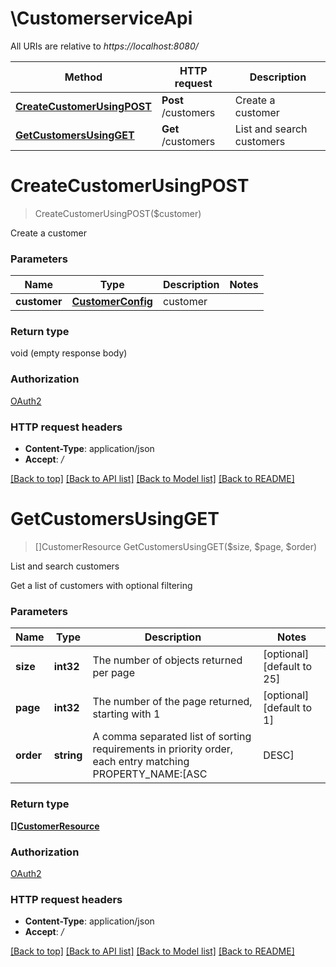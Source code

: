 # \CustomerserviceApi

All URIs are relative to *https://localhost:8080/*

Method | HTTP request | Description
------------- | ------------- | -------------
[**CreateCustomerUsingPOST**](CustomerserviceApi.md#CreateCustomerUsingPOST) | **Post** /customers | Create a customer
[**GetCustomersUsingGET**](CustomerserviceApi.md#GetCustomersUsingGET) | **Get** /customers | List and search customers


# **CreateCustomerUsingPOST**
> CreateCustomerUsingPOST($customer)

Create a customer


### Parameters

Name | Type | Description  | Notes
------------- | ------------- | ------------- | -------------
 **customer** | [**CustomerConfig**](CustomerConfig.md)| customer | 

### Return type

void (empty response body)

### Authorization

[OAuth2](../README.md#OAuth2)

### HTTP request headers

 - **Content-Type**: application/json
 - **Accept**: */*

[[Back to top]](#) [[Back to API list]](../README.md#documentation-for-api-endpoints) [[Back to Model list]](../README.md#documentation-for-models) [[Back to README]](../README.md)

# **GetCustomersUsingGET**
> []CustomerResource GetCustomersUsingGET($size, $page, $order)

List and search customers

Get a list of customers with optional filtering


### Parameters

Name | Type | Description  | Notes
------------- | ------------- | ------------- | -------------
 **size** | **int32**| The number of objects returned per page | [optional] [default to 25]
 **page** | **int32**| The number of the page returned, starting with 1 | [optional] [default to 1]
 **order** | **string**| A comma separated list of sorting requirements in priority order, each entry matching PROPERTY_NAME:[ASC|DESC] | [optional] [default to 1]

### Return type

[**[]CustomerResource**](CustomerResource.md)

### Authorization

[OAuth2](../README.md#OAuth2)

### HTTP request headers

 - **Content-Type**: application/json
 - **Accept**: */*

[[Back to top]](#) [[Back to API list]](../README.md#documentation-for-api-endpoints) [[Back to Model list]](../README.md#documentation-for-models) [[Back to README]](../README.md)

